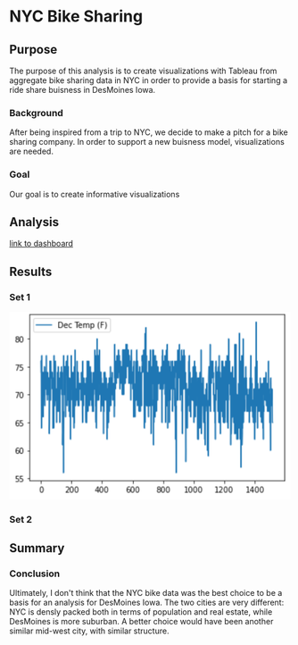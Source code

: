 # NYC Bike Sharing
## Purpose
The purpose of this analysis is to create visualizations with Tableau from aggregate bike sharing data in NYC in order to provide a basis for starting a ride share buisness in DesMoines Iowa. 
### Background
After being inspired from a trip to NYC, we decide to make a pitch for a bike sharing company. In order to support a new buisness model, visualizations are needed.
### Goal
Our goal is to create informative visualizations
## Analysis
[link to dashboard](https://public.tableau.com/views/Challenge14_16268182932650/Story1?:language=en-US&:display_count=n&:origin=viz_share_link)
## Results
### Set 1
![alt text](https://github.com/aamotz001/surfs_up/blob/main/DecWeather.png)
### Set 2
## Summary
### Conclusion
Ultimately, I don't think that the NYC bike data was the best choice to be a basis for an analysis for DesMoines Iowa. The two cities are very different: NYC is densly packed both in terms of population and real estate, while DesMoines is more suburban. A better choice would have been another similar mid-west city, with similar structure.
